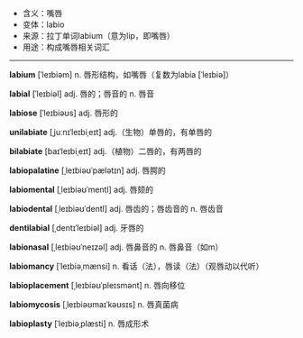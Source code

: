 - <span class="definition">含义：嘴唇</span>
- <span class="definition">变体：labio</span>
- <span class="definition">来源：拉丁单词labium（意为lip，即嘴唇）</span>
- <span class="definition">用途：构成嘴唇相关词汇</span>


---


<span class="vocabulary">**labium**</span> [ˈleɪbiəm] n. 唇形结构，如嘴唇（复数为labia [ˈleɪbiə]）

<span class="vocabulary">**labial**</span> [ˈleɪbiəl] adj. 唇的；唇音的 n. 唇音

<span class="vocabulary">**labiose**</span> [ˈleɪbiəʊs] adj. 唇形的

<span class="vocabulary">**unilabiate**</span> [ˌjuːnɪˈleɪbiˌeɪt] adj.（生物）单唇的，有单唇的

<span class="vocabulary">**bilabiate**</span> [baɪˈleɪbiˌeɪt] adj.（植物）二唇的，有两唇的

<span class="vocabulary">**labiopalatine**</span> [ˌleɪbiəʊˈpælətɪn] adj. 唇腭的

<span class="vocabulary">**labiomental**</span> [ˌleɪbiəʊˈmentl] adj. 唇颏的

<span class="vocabulary">**labiodental**</span> [ˌleɪbiəʊˈdentl] adj. 唇齿的；唇齿音的 n. 唇齿音

<span class="vocabulary">**dentilabial**</span> [ˌdentɪˈleɪbiəl] adj. 牙唇的

<span class="vocabulary">**labionasal**</span> [ˌleɪbiəʊˈneɪzəl] adj. 唇鼻音的 n. 唇鼻音（如m）

<span class="vocabulary">**labiomancy**</span> [ˈleɪbiəˌmænsi] n. 看话（法），唇读（法）（观唇动以代听）

<span class="vocabulary">**labioplacement**</span> [ˌleɪbiəʊˈpleɪsmənt] n. 唇向移位

<span class="vocabulary">**labiomycosis**</span> [ˌleɪbiəʊmaɪˈkəʊsɪs] n. 唇真菌病

<span class="vocabulary">**labioplasty**</span> [ˈleɪbiəˌplæsti] n. 唇成形术


